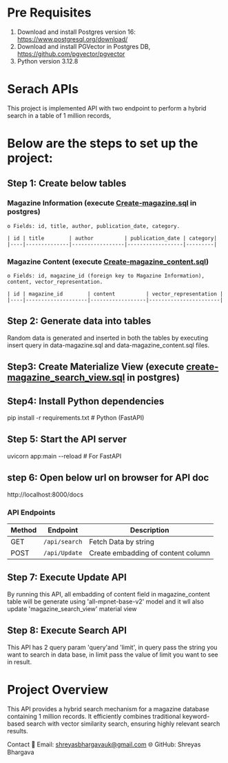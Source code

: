 # Pre Requisites
1. Download and install Postgres version 16: https://www.postgresql.org/download/
2. Download and install PGVector in Postgres DB, https://github.com/pgvector/pgvector
3. Python version 3.12.8

# Serach APIs

This project is implemented API with two endpoint to perform a hybrid search in a table of 1 million records, 

# Below are the steps to set up the project:

## Step 1: Create below tables 

### Magazine Information (execute [Create-magazine.sql](Create-magazine.sql) in postgres)
    o Fields: id, title, author, publication_date, category.

    | id | title        | author          | publication_date | category|
    |----|--------------|-----------------|------------------|---------|


### Magazine Content (execute [Create-magazine_content.sql](Create-magazine_content.sql))
    o Fields: id, magazine_id (foreign key to Magazine Information), content, vector_representation.

    | id | magazine_id        | content          | vector_representation |
    |----|--------------------|------------------|-----------------------|

## Step 2: Generate data into tables 
Random data is generated and inserted in both the tables by executing insert query in data-magazine.sql and data-magazine_content.sql files.

## Step3: Create Materialize View (execute [create-magazine_search_view.sql](create-magazine_search_view.sql) in postgres)

## Step4: Install Python dependencies
pip install -r requirements.txt  # Python (FastAPI)

## Step 5: Start the API server
uvicorn app:main --reload  # For FastAPI    

## step 6: Open below url on browser for API doc
http://localhost:8000/docs


### API Endpoints
| Method | Endpoint        | Description          |
|--------|-----------------|----------------------|
| GET    | `/api/search`   | Fetch Data by string |
| POST   | `/api/Update`   | Create embadding of content column|  


## Step 7: Execute Update API
By running this API, all embadding of content field in magazine_content table will be generate using 'all-mpnet-base-v2' model
and it wll also update 'magazine_search_view' material view

## Step 8: Execute Search API
This API has 2 query param 'query'and 'limit', in query pass the string you want to search in data base, in limit pass the value of limit you want to see in result.

# Project Overview
This API provides a hybrid search mechanism for a magazine database containing 1 million records. It efficiently combines traditional keyword-based search with vector similarity search, ensuring highly relevant search results.


Contact
📩 Email: shreyasbhargavauk@gmail.com
🌐 GitHub: Shreyas Bhargava
